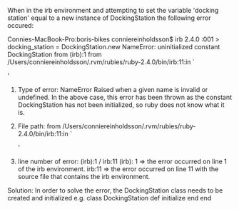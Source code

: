 When in the irb environment and attempting to set the variable 'docking station' equal to a new instance of DockingStation the following error occured:

Connies-MacBook-Pro:boris-bikes conniereinholdsson$ irb
2.4.0 :001 > docking_station = DockingStation.new
NameError: uninitialized constant DockingStation
	from (irb):1
	from /Users/conniereinholdsson/.rvm/rubies/ruby-2.4.0/bin/irb:11:in `<main>'

1. Type of error: NameError
Raised when a given name is invalid or undefined.
In the above case, this error has been thrown as the constant DockingStation has not been initialized, so ruby does not know what it is.

2. File path:
from /Users/conniereinholdsson/.rvm/rubies/ruby-2.4.0/bin/irb:11:in `<main>'

3. line number of error: (irb):1 / irb:11
(irb): 1 => the error occurred on line 1 of the irb environment.
irb:11 => the error occurred on line 11 with the source file that contains the irb environment.

Solution:
In order to solve the error, the DockingStation class needs to be created and initialized
e.g.
class DockingStation
  def initialize
  end
end
